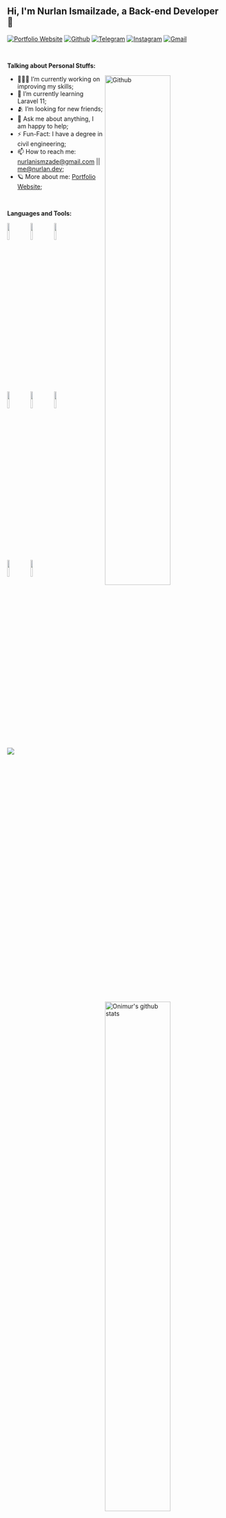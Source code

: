 ## Hi, I'm Nurlan Ismailzade, a Back-end Developer 🚀

<!-- Your badges
You can use the website to generate badges: https://shields.io/
-->

[![Portfolio Website](https://img.shields.io/badge/-Website-38cb0d?style=flat&logo=aboutdotme&logoColor=white)](https://www.nurlan.dev)
[![Github](https://img.shields.io/badge/-Github-000?style=flat&logo=Github&logoColor=white)](https://github.com/Nurlan270)
[![Telegram](https://img.shields.io/badge/Telegram-blue?style=flat&logo=telegram&logoColor=white&link=https://t.me/Nurlan_Ismailzade)](https://t.me/Nurlan_Ismailzade)
[![Instagram](https://img.shields.io/badge/-Instagram-c13584?style=flat&labelColor=c13584&logo=instagram&logoColor=white)](https://www.instagram.com/27_nurlan/)
[![Gmail](https://img.shields.io/badge/-Gmail-ff1600?style=flat&logo=Gmail&logoColor=white)](mailto:nurlanismzade@gmail.com)

&nbsp;

<!-- Talking about you -->
**Talking about Personal Stuffs:**

<!-- Any image aligned to the right. Beware the width -->
<img width="55%" align="right" alt="Github" src="https://raw.githubusercontent.com/onimur/.github/master/.resources/git-header.svg" />

- 👨🏽‍💻 I’m currently working on improving my skills;
- 🌱 I’m currently learning Laravel 11; 
- 🫂 I’m looking for new friends;
- 💬 Ask me about anything, I am happy to help;
- ⚡️ Fun-Fact: I have a degree in civil engineering;
- 📫 How to reach me: nurlanismzade@gmail.com || me@nurlan.dev;
- 🪐 More about me: [Portfolio Website](https://www.nurlan.dev);

&nbsp;

**Languages and Tools:** 

<!-- Your github readme stats
You can use this api: https://github.com/anuraghazra/github-readme-stats
-->
<p>
  <a href="https://github.com/onimur/handle-path-oz">
    <img width="55%" align="right" alt="Onimur's github stats" src="https://github-readme-stats.vercel.app/api?username=Nurlan270&show_icons=true&hide_border=true" />
  </a>

  <!-- Your languages and tools. Be careful with the alignment. 
  You can use this sites to get logos: https://www.vectorlogo.zone or https://simpleicons.org/
  -->
  <code><img width="10%" src="https://www.vectorlogo.zone/logos/php/php-ar21.svg"></code>
  <code><img width="10%" src="https://www.vectorlogo.zone/logos/laravel/laravel-ar21.svg"></code>
  <code><img width="10%" src="https://www.vectorlogo.zone/logos/javascript/javascript-ar21.svg"></code>
  <br />
  <code><img width="10%" src="https://www.vectorlogo.zone/logos/mysql/mysql-ar21.svg"></code>
  <code><img width="10%" src="https://www.vectorlogo.zone/logos/sqlite/sqlite-ar21.svg"></code>
  <code><img width="10%" src="https://www.vectorlogo.zone/logos/redis/redis-ar21.svg"></code>
  <br />
  <code><img width="10%" src="https://www.vectorlogo.zone/logos/git-scm/git-scm-ar21.svg"></code>
  <code><img width="10%" src="https://www.vectorlogo.zone/logos/gnu_bash/gnu_bash-ar21.svg"></code>
</p>

&nbsp;

<!-- Your hits or visitors
site: http://hits.dwyl.com or https://visitor-badge.glitch.me
Both apis are in trouble due to the number of requests, if you know any other to register visitors, great
-->
![](https://komarev.com/ghpvc/?username=Nurlan270&abreviated=true&style=for-the-badge&color=brightgreen)
